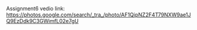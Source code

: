 Assignment6 vedio link:
https://photos.google.com/search/_tra_/photo/AF1QipNZ2F4T79NXW9ae1JQ9EzDdk9C3GWimfL02e7gU
